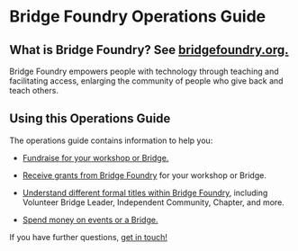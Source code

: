 # Bridge Foundry Operations Guide

## What is Bridge Foundry? See [bridgefoundry.org.](https://bridgefoundry.org/)

Bridge Foundry empowers people with technology through teaching and
facilitating access, enlarging the community of people who give back
and teach others.

## Using this Operations Guide

The operations guide contains information to help you:

- [Fundraise for your workshop or Bridge.](fundraising/README.md)

- [Receive grants from Bridge Foundry](grants/README.md) for your workshop or Bridge.

- [Understand different formal titles within Bridge Foundry](roles/README.md), including Volunteer Bridge Leader, Independent Community, Chapter, and more.

- [Spend money on events or a Bridge.](using-funds/README.md)

If you have further questions, [get in touch!](https://bridgefoundry.org/about)
